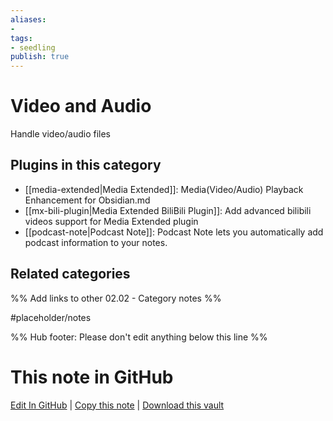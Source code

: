 ```yaml
---
aliases:
- 
tags: 
- seedling 
publish: true
---
```



# Video and Audio

Handle video/audio files

## Plugins in this category

- [[media-extended|Media Extended]]: Media(Video/Audio) Playback Enhancement for Obsidian.md
- [[mx-bili-plugin|Media Extended BiliBili Plugin]]: Add advanced bilibili videos support for Media Extended plugin
- [[podcast-note|Podcast Note]]: Podcast Note lets you automatically add podcast information to your notes.

## Related categories

%% Add links to other 02.02 - Category notes %%

#placeholder/notes

%% Hub footer: Please don't edit anything below this line %%

# This note in GitHub

<span class="git-footer">[Edit In GitHub](https://github.dev/obsidian-community/obsidian-hub/blob/main/02%20-%20Community%20Expansions/02.01%20Plugins%20by%20Category/Plugins%20for%20Video%20and%20Audio%20files.md "git-hub-edit-note") | [Copy this note](https://raw.githubusercontent.com/obsidian-community/obsidian-hub/main/02%20-%20Community%20Expansions/02.01%20Plugins%20by%20Category/Plugins%20for%20Video%20and%20Audio%20files.md "git-hub-copy-note") | [Download this vault](https://github.com/obsidian-community/obsidian-hub/archive/refs/heads/main.zip "git-hub-download-vault") </span>

